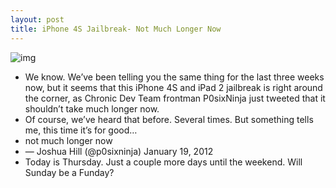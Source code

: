 ```yaml
---
layout: post
title: iPhone 4S Jailbreak- Not Much Longer Now
---
```

![img](http://media.idownloadblog.com/wp-content/uploads/2011/12/Jailbreak-iDB-Icon.jpg)
* We know. We’ve been telling you the same thing for the last three weeks now, but it seems that this iPhone 4S and iPad 2 jailbreak is right around the corner, as Chronic Dev Team frontman P0sixNinja just tweeted that it shouldn’t take much longer now.
* Of course, we’ve heard that before. Several times. But something tells me, this time it’s for good…
* not much longer now
* — Joshua Hill (@p0sixninja) January 19, 2012
* Today is Thursday. Just a couple more days until the weekend. Will Sunday be a Funday?

